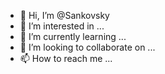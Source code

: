 - 👋 Hi, I’m @Sankovsky
- 👀 I’m interested in ...
- 🌱 I’m currently learning ...
- 💞️ I’m looking to collaborate on ...
- 📫 How to reach me ...

<!---
Sankovsky/Sankovsky is a ✨ special ✨ repository because its `README.md` (this file) appears on your GitHub profile.
You can click the Preview link to take a look at your changes.
--->
